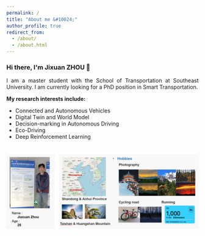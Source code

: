 ```yaml
---
permalink: /
title: "About me &#10024;"
author_profile: true
redirect_from: 
  - /about/
  - /about.html
---
```



<h3>Hi there, I'm Jixuan ZHOU &#128075;</h3>
<p align = "justify"> 
  I am a master student with the School of Transportation at Southeast University. I am currently looking for a PhD position in Smart Transportation.
</p> 

<strong>My research interests include:</strong>

<ul>
<li>Connected and Autonomous Vehicles</li>
<li>Digital Twin and World Model</li>
<li>Decision-marking in Autonomous Driving</li>
<li>Eco-Driving</li>
<li>Deep Reinforcement Learning</li>
</ul>
<br> 
  <img src="/images/intro.png" alt="Project 3" style="max-width: 100%; height: auto; border-radius: 5px;">
